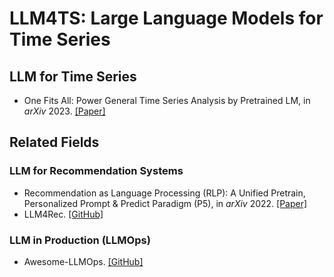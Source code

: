# LLM4TS: Large Language Models for Time Series


## LLM for Time Series
* One Fits All: Power General Time Series Analysis by Pretrained LM, in *arXiv* 2023. [\[Paper\]](https://arxiv.org/abs/2302.11939) 

## Related Fields

### LLM for Recommendation Systems
* Recommendation as Language Processing (RLP): A Unified Pretrain, Personalized Prompt & Predict Paradigm (P5), in *arXiv* 2022. [\[Paper\]](https://arxiv.org/pdf/2203.13366)
* LLM4Rec. [\[GitHub\]](https://github.com/WLiK/LLM4Rec)

### LLM in Production (LLMOps)

* Awesome-LLMOps. [\[GitHub\]](https://github.com/tensorchord/Awesome-LLMOps)


